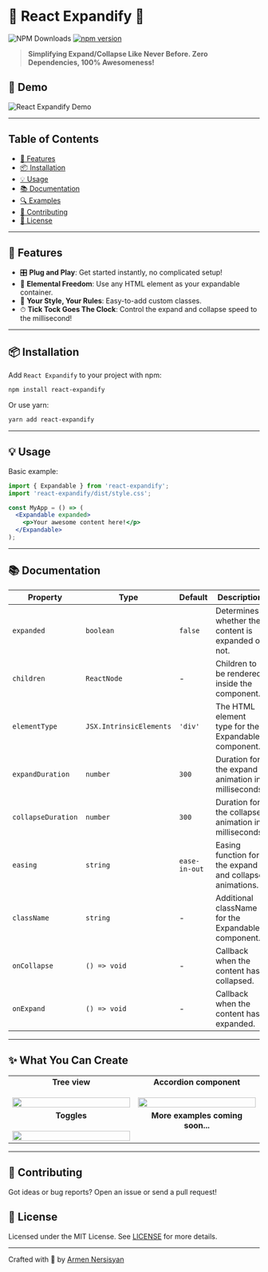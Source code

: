 # 🌈 React Expandify 🌈

![NPM Downloads](https://img.shields.io/npm/dw/react-expandify)
[![npm version](https://img.shields.io/npm/v/react-expandify)](https://www.npmjs.com/package/react-expandify)

> **Simplifying Expand/Collapse Like Never Before. Zero Dependencies, 100% Awesomeness!**

## 📸 Demo

[//]: # (![React Expandify Demo]&#40;https://gcdnb.pbrd.co/images/FiKhccvke4GC.gif?o=1&#41;)
![React Expandify Demo](https://gcdnb.pbrd.co/images/XstHW1V06Ciz.gif?o=1)

---

## Table of Contents

- [🚀 Features](#-features)
- [📦 Installation](#-installation)
- [💡 Usage](#-usage)
- [📚 Documentation](#-documentation)
- [🔍 Examples](#-examples)
- [🙏 Contributing](#-contributing)
- [📄 License](#-license)

---

## 🚀 Features

- 🎛 **Plug and Play**: Get started instantly, no complicated setup!
- 🌈 **Elemental Freedom**: Use any HTML element as your expandable container.
- 🎨 **Your Style, Your Rules**: Easy-to-add custom classes.
- ⏱ **Tick Tock Goes The Clock**: Control the expand and collapse speed to the millisecond!

---

## 📦 Installation

Add `React Expandify` to your project with npm:

```bash
npm install react-expandify
```

Or use yarn:

```bash
yarn add react-expandify
```

---

## 💡 Usage

Basic example:

```jsx
import { Expandable } from 'react-expandify';
import 'react-expandify/dist/style.css';

const MyApp = () => (
  <Expandable expanded>
    <p>Your awesome content here!</p>
  </Expandable>
);
```

---

## 📚 Documentation

| Property            | Type                    | Default          | Description                                             |
|---------------------|-------------------------|------------------|---------------------------------------------------------|
| `expanded`          | `boolean`               | `false`          | Determines whether the content is expanded or not.      |
| `children`          | `ReactNode`             | -                | Children to be rendered inside the component.           |
| `elementType`       | `JSX.IntrinsicElements` | `'div'`          | The HTML element type for the Expandable component.     |
| `expandDuration`    | `number`                | `300`            | Duration for the expand animation in milliseconds.      |
| `collapseDuration`  | `number`                | `300`            | Duration for the collapse animation in milliseconds.    |
| `easing`            | `string`                | `ease-in-out`    | Easing function for the expand and collapse animations. |
| `className`         | `string`                | -                | Additional className for the Expandable component.      |
| `onCollapse`        | `() => void`            | -                | Callback when the content has collapsed.                |
| `onExpand`          | `() => void`            | -                | Callback when the content has expanded.                 |

---

## ✨ What You Can Create
<table>
  <tr>
    <td align="center" valign="top">
      <h4 style="margin-top: 0px;">Tree view</h4>
      <img src="https://gcdnb.pbrd.co/images/XstHW1V06Ciz.gif?o=1" width="100%">
    </td>
    <td align="center" valign="top">
      <h4 style="margin-top: 0px;">Accordion component</h4>
      <img src="https://gcdnb.pbrd.co/images/LQBimtk5HHpH.gif?o=1" width="100%">
    </td>
  </tr>
  <tr>
    <td align="center" width="50%" valign="top">
      <h4 style="margin-top: 0px;">Toggles</h4>
      <img src="https://gcdnb.pbrd.co/images/FiKhccvke4GC.gif?o=1" width="100%">
    </td>
    <td align="center" width="50%">
      <h4 style="margin-top: 0px;">More examples coming soon...</h4>
    </td>
  </tr>
</table>

---

## 🙏 Contributing

Got ideas or bug reports? Open an issue or send a pull request!

## 📄 License

Licensed under the MIT License. See [LICENSE](LICENSE) for more details.

---

Crafted with 💖 by [Armen Nersisyan](https://github.com/armennersisyan)
